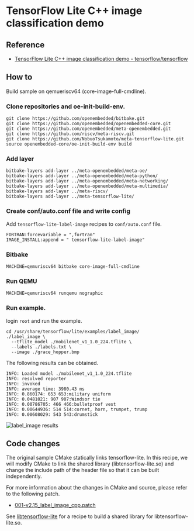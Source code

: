 # TensorFlow Lite C++ image classification demo

## Reference

- [TensorFlow Lite C++ image classification demo - tensorflow/tensorflow](https://github.com/tensorflow/tensorflow/blob/v2.15.0/tensorflow/lite/examples/label_image/README.md)

## How to
Build sample on qemueriscv64 (core-image-full-cmdline).

### Clone repositories and oe-init-build-env.
```
git clone https://github.com/openembedded/bitbake.git
git clone https://github.com/openembedded/openembedded-core.git
git clone https://github.com/openembedded/meta-openembedded.git
git clone https://github.com/riscv/meta-riscv.git
git clone https://github.com/NobuoTsukamoto/meta-tensorflow-lite.git
source openembedded-core/oe-init-build-env build
```

### Add layer
```
bitbake-layers add-layer ../meta-openembedded/meta-oe/
bitbake-layers add-layer ../meta-openembedded/meta-python/
bitbake-layers add-layer ../meta-openembedded/meta-networking/
bitbake-layers add-layer ../meta-openembedded/meta-multimedia/
bitbake-layers add-layer ../meta-riscv/
bitbake-layers add-layer ../meta-tensorflow-lite/
```

### Create conf/auto.conf file and write config
Add `tensorflow-lite-label-image` recipes to `conf/auto.conf` file.
```
FORTRAN:forcevariable = ",fortran"
IMAGE_INSTALL:append = " tensorflow-lite-label-image"
```

### Bitbake
```
MACHINE=qemuriscv64 bitbake core-image-full-cmdline
```

### Run QEMU
```
MACHINE=qemuriscv64 runqemu nographic
```

### Run example.
login `root` and run the example.
```
cd /usr/share/tensorflow/lite/examples/label_image/
./label_image \
  --tflite_model ./mobilenet_v1_1.0_224.tflite \
  --labels ./labels.txt \
  --image ./grace_hopper.bmp 
```

The following results can be obtained.
```
INFO: Loaded model ./mobilenet_v1_1.0_224.tflite
INFO: resolved reporter
INFO: invoked
INFO: average time: 3980.43 ms
INFO: 0.860174: 653 653:military uniform
INFO: 0.0481021: 907 907:Windsor tie
INFO: 0.00786705: 466 466:bulletproof vest
INFO: 0.00644936: 514 514:cornet, horn, trumpet, trump
INFO: 0.00608029: 543 543:drumstick
```
![label_image results](./image/label_image_cpp.png)

## Code changes
The original sample CMake statically links tensorflow-lite.
In this recipe, we will modify CMake to link the shared library (libtensorflow-lite.so) and change the include path of the header file so that it can be built independently.  

For more information about the changes in CMake and source, please refer to the following patch.
- [001-v2.15_label_image_cpp.patch](../recipes-examples/tensorflow-lite/files/001-v2.15_label_image_cpp.patch)

See [libtensorflow-lite](../recipes-framework/tensorflow-lite/libtensorflow-lite_2.15.0.bb) for a recipe to build a shared library for libtensorflow-lite.so.
